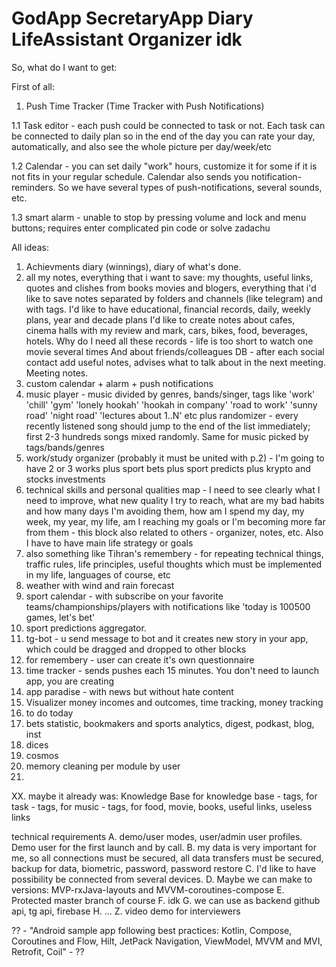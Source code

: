 # GodApp SecretaryApp Diary LifeAssistant Organizer idk

So, what do I want to get:

First of all:
1. Push Time Tracker (Time Tracker with Push Notifications)

1.1 Task editor - each push could be connected to task or not. Each task can be connected to daily plan so in the end of the day you can rate your day,
automatically, and also see the whole picture per day/week/etc

1.2 Calendar - you can set daily "work" hours, customize it for some if it is not fits in your regular schedule. Calendar also sends you notification-reminders.
So we have several types of push-notifications, several sounds, etc.

1.3 smart alarm - unable to stop by pressing volume and lock and menu buttons; requires enter complicated pin code or solve zadachu


All ideas:
1. Achievments diary (winnings), diary of what's done.
2. all my notes, everything that i want to save: my thoughts, useful links, quotes and clishes from books movies and blogers, everything that i'd like to save
notes separated by folders and channels (like telegram) and with tags. I'd like to have educational, financial records, daily, weekly plans, year and decade plans
I'd like to create notes about cafes, cinema halls with my review and mark, cars, bikes, food, beverages, hotels. 
Why do I need all these records - life is too short to watch one movie several times
And about friends/colleagues DB - after each social contact add useful notes, advises what to talk about in the next meeting. Meeting notes.
3. custom calendar + alarm + push notifications
4. music player - music divided by genres, bands/singer, tags like 'work' 'chill' 'gym' 'lonely hookah' 'hookah in company' 'road to work'
'sunny road' 'night road' 'lectures about 1..N' etc plus randomizer - every recently listened song should jump to the end of the list immediately; 
first 2-3 hundreds songs mixed randomly. Same for music picked by tags/bands/genres
5. work/study organizer (probably it must be united with p.2) - I'm going to have 2 or 3 works plus sport bets plus sport predicts 
plus krypto and stocks investments
6. technical skills and personal qualities map - I need to see clearly what I need to improve, what new quality I try to reach, 
what are my bad habits and how many days I'm avoiding them, how am I spend my day, my week, my year, my life, 
am I reaching my goals or I'm becoming more far from them - this block also related to others -  organizer, notes, etc. 
Also I have to have main life strategy or goals
7. also something like Tihran's remembery - for repeating technical things, traffic rules, life principles, 
useful thoughts which must be implemented in my life, languages of course, etc
8. weather with wind and rain forecast
9. sport calendar - with subscribe on your favorite teams/championships/players with notifications like 'today is 100500 games, let's bet'
10. sport predictions aggregator.
11. tg-bot - u send message to bot and it creates new story in your app, which could be dragged and dropped to other blocks
12. for remembery - user can create it's own questionnaire
13. time tracker - sends pushes each 15 minutes. You don't need to launch app, you are creating
14. app paradise - with news but without hate content
15. Visualizer money incomes and outcomes, time tracking, money tracking
16. to do today
17. bets statistic, bookmakers and sports analytics, digest, podkast, blog, inst
18. dices
19. cosmos
20. memory cleaning per module by user
21. 

XX. maybe it already was: Knowledge Base
for knowledge base - tags, for task - tags, for music - tags, for food, movie, books, useful links, useless links

technical requirements
A. demo/user modes, user/admin user profiles. Demo user for the first launch and by call. 
B. my data is very important for me, so all connections must be secured, all data transfers must be secured, backup for data, biometric, password,
password restore
C. I'd like to have possibility be connected from several devices.
D. Maybe we can make to versions: MVP-rxJava-layouts and MVVM-coroutines-compose
E. Protected master branch of course
F. idk
G. we can use as backend github api, tg api, firebase
H. 
...
Z. video demo for interviewers

?? - "Android sample app following best practices: Kotlin, Compose, Coroutines and Flow, Hilt, JetPack Navigation, ViewModel, MVVM and MVI, Retrofit, Coil" - ??

